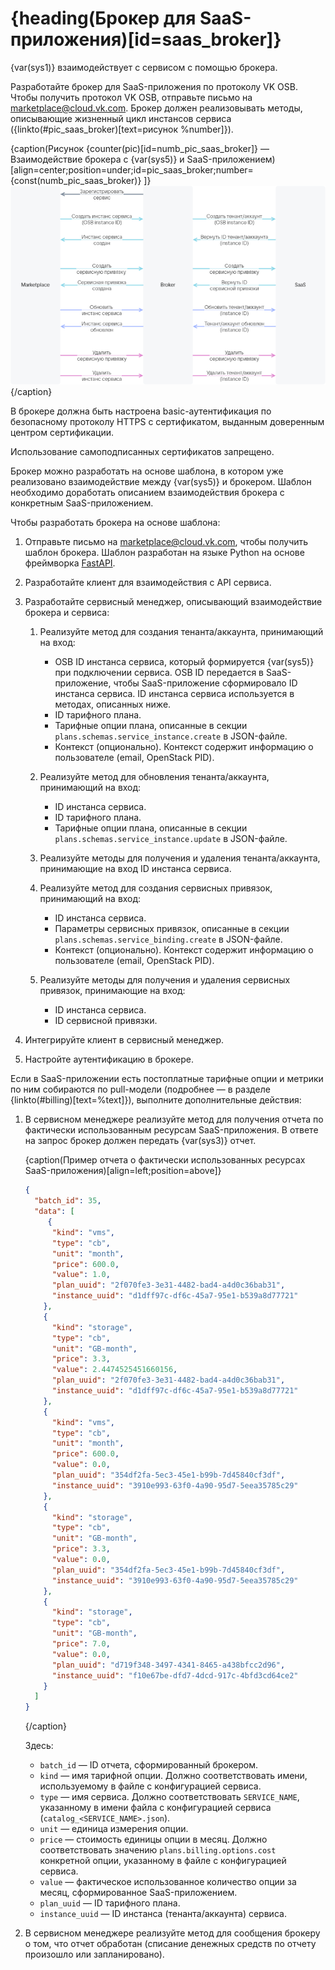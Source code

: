 # {heading(Брокер для SaaS-приложения)[id=saas_broker]}

{var(sys1)} взаимодействует с сервисом с помощью брокера.

Разработайте брокер для SaaS-приложения по протоколу VK OSB. Чтобы получить протокол VK OSB, отправьте письмо на [marketplace@cloud.vk.com](mailto:marketplace@cloud.vk.com). Брокер должен реализовывать методы, описывающие жизненный цикл инстансов сервиса ({linkto(#pic_saas_broker)[text=рисунок %number]}).

{caption(Рисунок {counter(pic)[id=numb_pic_saas_broker]} — Взаимодействие брокера с {var(sys5)} и SaaS-приложением)[align=center;position=under;id=pic_saas_broker;number={const(numb_pic_saas_broker)} ]}
![pic1](../../assets/SaaS_broker.png)
{/caption}

В брокере должна быть настроена basic-аутентификация по безопасному протоколу HTTPS c сертификатом, выданным доверенным центром сертификации.

<err>

Использование самоподписанных сертификатов запрещено.

</err>

Брокер можно разработать на основе шаблона, в котором уже реализовано взаимодействие между {var(sys5)} и брокером. Шаблон необходимо доработать описанием взаимодействия брокера с конкретным SaaS-приложением.

Чтобы разработать брокера на основе шаблона:

1. Отправьте письмо на [marketplace@cloud.vk.com](mailto:marketplace@cloud.vk.com), чтобы получить шаблон брокера. Шаблон разработан на языке Python на основе фреймворка [FastAPI](https://fastapi.tiangolo.com/tutorial/first-steps/).
1. Разработайте клиент для взаимодействия с API сервиса.
1. Разработайте сервисный менеджер, описывающий взаимодействие брокера и сервиса:

   1. Реализуйте метод для создания тенанта/аккаунта, принимающий на вход:

      * OSB ID инстанса сервиса, который формируется {var(sys5)} при подключении сервиса. OSB ID передается в SaaS-приложение, чтобы SaaS-приложение сформировало ID инстанса сервиса. ID инстанса сервиса используется в методах, описанных ниже.
      * ID тарифного плана.
      * Тарифные опции плана, описанные в секции `plans.schemas.service_instance.create` в JSON-файле.
      * Контекст (опционально). Контекст содержит информацию о пользователе (email, OpenStack PID).

   1. Реализуйте метод для обновления тенанта/аккаунта, принимающий на вход:

      * ID инстанса сервиса.
      * ID тарифного плана.
      * Тарифные опции плана, описанные в секции `plans.schemas.service_instance.update` в JSON-файле.

   1. Реализуйте методы для получения и удаления тенанта/аккаунта, принимающие на вход ID инстанса сервиса.
   1. Реализуйте метод для создания сервисных привязок, принимающий на вход:

      * ID инстанса сервиса.
      * Параметры сервисных привязок, описанные в секции `plans.schemas.service_binding.create` в JSON-файле.
      * Контекст (опционально). Контекст содержит информацию о пользователе (email, OpenStack PID).

   1. Реализуйте методы для получения и удаления сервисных привязок, принимающие на вход:

      * ID инстанса сервиса.
      * ID сервисной привязки.

1. Интегрируйте клиент в сервисный менеджер.
1. Настройте аутентификацию в брокере.

Если в SaaS-приложении есть постоплатные тарифные опции и метрики по ним собираются по pull-модели (подробнее — в разделе {linkto(#billing)[text=%text]}), выполните дополнительные действия:

1. В сервисном менеджере реализуйте метод для получения отчета по фактически использованным ресурсам SaaS-приложения. В ответе на запрос брокер должен передать {var(sys3)} отчет.

   {caption(Пример отчета о фактически использованных ресурсах SaaS-приложения)[align=left;position=above]}
   ```json
   {
     "batch_id": 35,
     "data": [
        {
         "kind": "vms",
         "type": "cb",
         "unit": "month",
         "price": 600.0,
         "value": 1.0,
         "plan_uuid": "2f070fe3-3e31-4482-bad4-a4d0c36bab31",
         "instance_uuid": "d1dff97c-df6c-45a7-95e1-b539a8d77721"
       },
       {
         "kind": "storage",
         "type": "cb",
         "unit": "GB-month",
         "price": 3.3,
         "value": 2.4474525451660156,
         "plan_uuid": "2f070fe3-3e31-4482-bad4-a4d0c36bab31",
         "instance_uuid": "d1dff97c-df6c-45a7-95e1-b539a8d77721"
       },
       {
         "kind": "vms",
         "type": "cb",
         "unit": "month",
         "price": 600.0,
         "value": 0.0,
         "plan_uuid": "354df2fa-5ec3-45e1-b99b-7d45840cf3df",
         "instance_uuid": "3910e993-63f0-4a90-95d7-5eea35785c29"
       },
       {
         "kind": "storage",
         "type": "cb",
         "unit": "GB-month",
         "price": 3.3,
         "value": 0.0,
         "plan_uuid": "354df2fa-5ec3-45e1-b99b-7d45840cf3df",
         "instance_uuid": "3910e993-63f0-4a90-95d7-5eea35785c29"
       },
       {
         "kind": "storage",
         "type": "cb",
         "unit": "GB-month",
         "price": 7.0,
         "value": 0.0,
         "plan_uuid": "d719f348-3497-4341-8465-a438bfcc2d96",
         "instance_uuid": "f10e67be-dfd7-4dcd-917c-4bfd3cd64ce2"
       }
     ]
   }
   ```
   {/caption}

   Здесь:

   * `batch_id` — ID отчета, сформированный брокером.
   * `kind` — имя тарифной опции. Должно соответствовать имени, используемому в файле с конфигурацией сервиса.
   * `type` — имя сервиса. Должно соответствовать `SERVICE_NAME`, указанному в имени файла с конфигурацией сервиса (`catalog_<SERVICE_NAME>.json`).
   * `unit` — единица измерения опции.
   * `price` — стоимость единицы опции в месяц. Должно соответствовать значению `plans.billing.options.cost` конкретной опции, указанному в файле с конфигурацией сервиса.
   * `value` — фактическое использованное количество опции за месяц, сформированное SaaS-приложением.
   * `plan_uuid` — ID тарифного плана.
   * `instance_uuid` — ID инстанса (тенанта/аккаунта) сервиса.

1. В сервисном менеджере реализуйте метод для сообщения брокеру о том, что отчет обработан (списание денежных средств по отчету произошло или запланировано).
